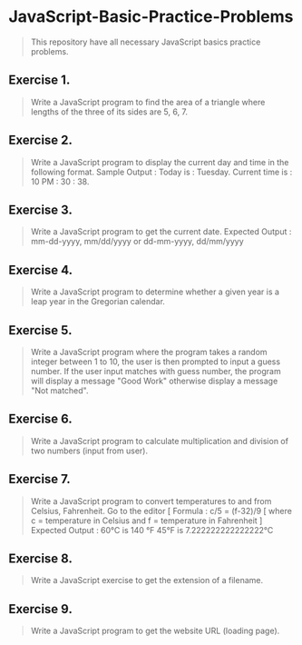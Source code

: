 # JavaScript-Basic-Practice-Problems
> This repository have all necessary JavaScript basics practice problems.

## Exercise 1.
> Write a JavaScript program to find the area of a triangle where lengths of the three of its sides are 5, 6, 7.

## Exercise 2.
> Write a JavaScript program to display the current day and time in the following format.
> Sample Output : Today is : Tuesday.
> Current time is : 10 PM : 30 : 38.

## Exercise 3.
> Write a JavaScript program to get the current date.
> Expected Output :
> mm-dd-yyyy, mm/dd/yyyy or dd-mm-yyyy, dd/mm/yyyy

## Exercise 4.
> Write a JavaScript program to determine whether a given year is a leap year in the Gregorian calendar. 

## Exercise 5.
> Write a JavaScript program where the program takes a random integer between 1 to 10, the user is then prompted to input a guess number. If the user input matches with guess number, the program will display a message "Good Work" otherwise display a message "Not matched".

## Exercise 6.
> Write a JavaScript program to calculate multiplication and division of two numbers (input from user). 

## Exercise 7.
> Write a JavaScript program to convert temperatures to and from Celsius, Fahrenheit.  Go to the editor
[ Formula : c/5 = (f-32)/9 [ where c = temperature in Celsius and f = temperature in Fahrenheit ]
Expected Output :
60°C is 140 °F
45°F is 7.222222222222222°C

## Exercise 8.
> Write a JavaScript exercise to get the extension of a filename.

## Exercise 9.
> Write a JavaScript program to get the website URL (loading page).

